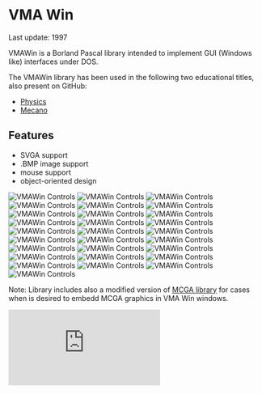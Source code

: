 VMA Win
=======

Last update: 1997

VMAWin is a Borland Pascal library intended to implement GUI (Windows like) interfaces under DOS.

The VMAWin library has been used in the following two educational titles, also present on GitHub:

- [Physics](https://github.com/mveteanu/Physics)
- [Mecano](https://github.com/mveteanu/Mecano)


Features
--------

- SVGA support
- .BMP image support
- mouse support
- object-oriented design

![VMAWin Controls](img/vmawincrop01.png)
![VMAWin Controls](img/vmawincrop02.png)
![VMAWin Controls](img/vmawincrop03.png)
![VMAWin Controls](img/vmawincrop04.png)
![VMAWin Controls](img/vmawincrop05.png)
![VMAWin Controls](img/vmawincrop06.png)
![VMAWin Controls](img/vmawincrop07.png)
![VMAWin Controls](img/vmawincrop08.png)
![VMAWin Controls](img/vmawincrop09.png)
![VMAWin Controls](img/vmawincrop10.png)
![VMAWin Controls](img/vmawincrop11.png)
![VMAWin Controls](img/vmawincrop12.png)
![VMAWin Controls](img/vmawincrop13.png)
![VMAWin Controls](img/vmawincrop14.png)
![VMAWin Controls](img/vmawincrop15.png)
![VMAWin Controls](img/vmawincrop16.png)
![VMAWin Controls](img/vmawincrop17.png)
![VMAWin Controls](img/vmawincrop18.png)
![VMAWin Controls](img/vmawincrop19.png)
![VMAWin Controls](img/vmawincrop20.png)
![VMAWin Controls](img/vmawincrop21.png)
![VMAWin Controls](img/vmawincrop22.png)
![VMAWin Controls](img/vmawincrop23.png)
![VMAWin Controls](img/vmawincrop24.png)
![VMAWin Controls](img/vmawincrop25.png)
![VMAWin Controls](img/vmawincrop26.png)
![VMAWin Controls](img/vmawincrop27.png)
![VMAWin Controls](img/vmawincrop28.png)

Note: Library includes also a modified version of [MCGA library](https://github.com/mveteanu/MCGA) for cases when is desired to embedd MCGA graphics in VMA Win windows.

![Analytics](https://ga-beacon.appspot.com/UA-2402433-6/beacon.en.html)

